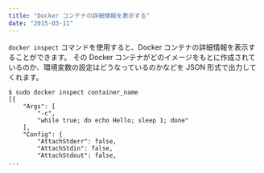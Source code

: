 ```yaml
---
title: "Docker コンテナの詳細情報を表示する"
date: "2015-03-11"
---
```


`docker inspect` コマンドを使用すると、Docker コンテナの詳細情報を表示することができます。
その Docker コンテナがどのイメージをもとに作成されているのか、環境変数の設定はどうなっているのかなどを JSON 形式で出力してくれます。

```
$ sudo docker inspect container_name
[{
    "Args": [
        "-c",
        "while true; do echo Hello; sleep 1; done"
    ],
    "Config": {
        "AttachStderr": false,
        "AttachStdin": false,
        "AttachStdout": false,
...
```


